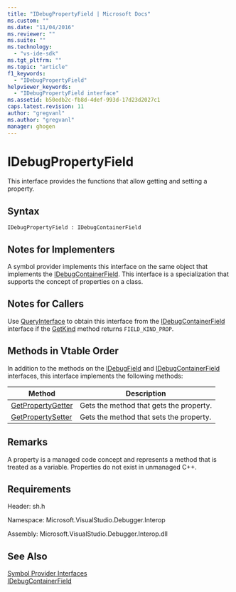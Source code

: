 ```yaml
---
title: "IDebugPropertyField | Microsoft Docs"
ms.custom: ""
ms.date: "11/04/2016"
ms.reviewer: ""
ms.suite: ""
ms.technology: 
  - "vs-ide-sdk"
ms.tgt_pltfrm: ""
ms.topic: "article"
f1_keywords: 
  - "IDebugPropertyField"
helpviewer_keywords: 
  - "IDebugPropertyField interface"
ms.assetid: b50edb2c-fb8d-4def-993d-17d23d2027c1
caps.latest.revision: 11
author: "gregvanl"
ms.author: "gregvanl"
manager: ghogen
---
```

# IDebugPropertyField
This interface provides the functions that allow getting and setting a property.  
  
## Syntax  
  
```  
IDebugPropertyField : IDebugContainerField  
```  
  
## Notes for Implementers  
 A symbol provider implements this interface on the same object that implements the [IDebugContainerField](../../../extensibility/debugger/reference/idebugcontainerfield.md). This interface is a specialization that supports the concept of properties on a class.  
  
## Notes for Callers  
 Use [QueryInterface](/cpp/atl/queryinterface) to obtain this interface from the [IDebugContainerField](../../../extensibility/debugger/reference/idebugcontainerfield.md) interface if the [GetKind](../../../extensibility/debugger/reference/idebugfield-getkind.md) method returns `FIELD_KIND_PROP`.  
  
## Methods in Vtable Order  
 In addition to the methods on the [IDebugField](../../../extensibility/debugger/reference/idebugfield.md) and [IDebugContainerField](../../../extensibility/debugger/reference/idebugcontainerfield.md) interfaces, this interface implements the following methods:  
  
|Method|Description|  
|------------|-----------------|  
|[GetPropertyGetter](../../../extensibility/debugger/reference/idebugpropertyfield-getpropertygetter.md)|Gets the method that gets the property.|  
|[GetPropertySetter](../../../extensibility/debugger/reference/idebugpropertyfield-getpropertysetter.md)|Gets the method that sets the property.|  
  
## Remarks  
 A property is a managed code concept and represents a method that is treated as a variable. Properties do not exist in unmanaged C++.  
  
## Requirements  
 Header: sh.h  
  
 Namespace: Microsoft.VisualStudio.Debugger.Interop  
  
 Assembly: Microsoft.VisualStudio.Debugger.Interop.dll  
  
## See Also  
 [Symbol Provider Interfaces](../../../extensibility/debugger/reference/symbol-provider-interfaces.md)   
 [IDebugContainerField](../../../extensibility/debugger/reference/idebugcontainerfield.md)